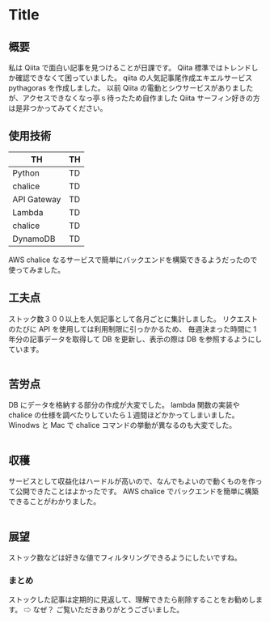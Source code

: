# Title

## 概要

私は Qiita で面白い記事を見つけることが日課です。
Qiita 標準ではトレンドしか確認できなくて困っていました。
qiita の人気記事尾作成エキエルサービス pythagoras を作成しました。
以前 Qiita の電動とシウサービスがありましたが、アクセスできなくなっ亭ｓ待ったため自作ました
Qiita サーフィン好きの方は是非つかってみてください。

## 使用技術

| TH          | TH  |
| ----------- | --- |
| Python      | TD  |
| chalice     | TD  |
| API Gateway | TD  |
| Lambda      | TD  |
| chalice     | TD  |
| DynamoDB    | TD  |

AWS chalice なるサービスで簡単にバックエンドを構築できるようだったので使ってみました。

## 工夫点

ストック数３００以上を人気記事として各月ごとに集計しました。
リクエストのたびに API を使用しては利用制限に引っかかるため、
毎週決まった時間に 1 年分の記事データを取得して DB を更新し、表示の際は DB を参照するようにしています。

```bash

```

## 苦労点

DB にデータを格納する部分の作成が大変でした。
lambda 関数の実装や chalice の仕様を調べたりしていたら１週間ほどかかってしまいました。
Winodws と Mac で chalice コマンドの挙動が異なるのも大変でした。

```bash

```

## 収穫

サービスとして収益化はハードルが高いので、なんでもよいので動くものを作って公開できたことはよかったです。
AWS chalice でバックエンドを簡単に構築できることがわかりました。

```bash

```

## 展望

ストック数などは好きな値でフィルタリングできるようにしたいですね。

### まとめ

ストックした記事は定期的に見返して、理解できたら削除することをお勧めします。
⇨ なぜ？
ご覧いただきありがとうございました。
